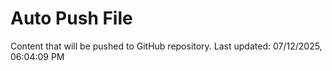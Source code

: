 # Auto Push File

Content that will be pushed to GitHub repository.
Last updated: 07/12/2025, 06:04:09 PM